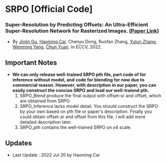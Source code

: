 # SRPO [Official Code]

### Super-Resolution by Predicting Offsets: An Ultra-Efficient Super-Resolution Network for Rasterized Images. [(Paper Link)]() 
- By [Jinjin Gu](https://scholar.google.com/citations?user=uMQ-G-QAAAAJ&hl=en&oi=ao), [Haoming Cai](https://scholar.google.com/citations?user=mePn76IAAAAJ&hl=en), Chenyu Dong, Ruofan Zhang, [Yulun Zhang](), [Wenming Yang](https://scholar.google.com/citations?hl=en&user=vsE4nKcAAAAJ), [Chun Yuan](https://scholar.google.com/citations?hl=en&user=fYdxi2sAAAAJ). In ECCV, 2022.

## Important Notes
- **We can only release well-trained SRPO pth file, part code of for inference without model, and code for blending for now due to commercial reason. However, with description in our paper, you can easily construct the concise SRPO and load our well-traiend pth.**
	1. SRPO_Blend produce the final output with offset-sr and offset, which are obtained from SRPO.
	1. SRPO_Inference lacks model detail. You should construct the SRPO by your own based on pth file or paper's description. Finally you could obtain offset-sr and offset from this file. I will add more detailed description later.
    1. SRPO_pth contains the well-trained SRPO on x4 scale. 

## Updates
- Last Update : 2022 Jul 20 by Haoming Cai